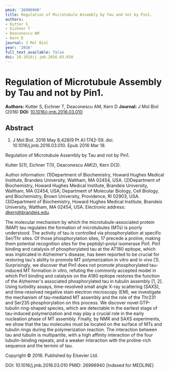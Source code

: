 ```yaml
---
pmid: '26996940'
title: Regulation of Microtubule Assembly by Tau and not by Pin1.
authors:
- Kutter S
- Eichner T
- Deaconescu AM
- Kern D
journal: J Mol Biol
year: '2016'
full_text_available: false
doi: 10.1016/j.jmb.2016.03.010
---
```


# Regulation of Microtubule Assembly by Tau and not by Pin1.
**Authors:** Kutter S, Eichner T, Deaconescu AM, Kern D
**Journal:** J Mol Biol (2016)
**DOI:** [10.1016/j.jmb.2016.03.010](https://doi.org/10.1016/j.jmb.2016.03.010)

## Abstract

1. J Mol Biol. 2016 May 8;428(9 Pt A):1742-59. doi: 10.1016/j.jmb.2016.03.010.
Epub  2016 Mar 18.

Regulation of Microtubule Assembly by Tau and not by Pin1.

Kutter S(1), Eichner T(1), Deaconescu AM(2), Kern D(3).

Author information:
(1)Department of Biochemistry, Howard Hughes Medical Institute, Brandeis 
University, Waltham, MA 02454, USA.
(2)Department of Biochemistry, Howard Hughes Medical Institute, Brandeis 
University, Waltham, MA 02454, USA; Department of Molecular Biology, Cell 
Biology, and Biochemistry, Brown University, Providence, RI 02903, USA.
(3)Department of Biochemistry, Howard Hughes Medical Institute, Brandeis 
University, Waltham, MA 02454, USA. Electronic address: dkern@brandeis.edu.

The molecular mechanism by which the microtubule-associated protein (MAP) tau 
regulates the formation of microtubules (MTs) is poorly understood. The activity 
of tau is controlled via phosphorylation at specific Ser/Thr sites. Of those 
phosphorylation sites, 17 precede a proline, making them potential recognition 
sites for the peptidyl-prolyl isomerase Pin1. Pin1 binding and catalysis of 
phosphorylated tau at the AT180 epitope, which was implicated in Alzheimer's 
disease, has been reported to be crucial for restoring tau's ability to promote 
MT polymerization in vitro and in vivo [1]. Surprisingly, we discover that Pin1 
does not promote phosphorylated tau-induced MT formation in vitro, refuting the 
commonly accepted model in which Pin1 binding and catalysis on the A180 epitope 
restores the function of the Alzheimer's associated phosphorylated tau in 
tubulin assembly [1, 2]. Using turbidity assays, time-resolved small angle X-ray 
scattering (SAXS), and time-resolved negative stain electron microscopy (EM), we 
investigate the mechanism of tau-mediated MT assembly and the role of the Thr231 
and Ser235 phosphorylation on this process. We discover novel GTP-tubulin 
ring-shaped species, which are detectable in the earliest stage of tau-induced 
polymerization and may play a crucial role in the early nucleation phase of MT 
assembly. Finally, by NMR and SAXS experiments, we show that the tau molecules 
must be located on the surface of MTs and tubulin rings during the 
polymerization reaction. The interaction between tau and tubulin is 
multipartite, with a high affinity interaction of the four tubulin-binding 
repeats, and a weaker interaction with the proline-rich sequence and the termini 
of tau.

Copyright © 2016. Published by Elsevier Ltd.

DOI: 10.1016/j.jmb.2016.03.010
PMID: 26996940 [Indexed for MEDLINE]
